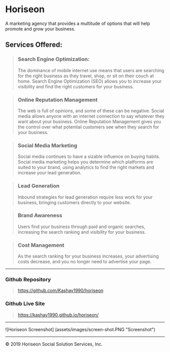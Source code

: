 # Horiseon

A marketing agency that provides a multitude of options that will help promote and grow your business.

## Services Offered:

> ### Search Engine Optimization:
>
> The dominance of mobile internet use means that users are searching for the right business as they travel, shop, or sit on their couch at home. Search Engine Optimization (SEO) allows you to increase your visibility and find the right customers for your business.

> ### Online Reputation Management
>
> The web is full of opinions, and some of these can be negative. Social media allows anyone with an internet connection to say whatever they want about your business. Online Reputation Management gives you the control over what potential customers see when they search for your business.

> ### Social Media Marketing
>
> Social media continues to have a sizable influence on buying habits. Social media marketing helps you determine which platforms are suited to your brand, using analytics to find the right markets and increase your lead generation.

> ### Lead Generation
>
> Inbound strategies for lead generation require less work for your business, bringing customers directly to your website.

> ### Brand Awareness
>
> Users find your business through paid and organic searches, increasing the search ranking and visibility for your business.

> ### Cost Management
>
> As the search ranking for your business increases, your advertising costs decrease, and you no longer need to advertise your page.

---
### Github Repository
> https://github.com/Kashay1990/horiseon

### Github Live Site 
> https://kashay1990.github.io/horiseon/ 

---
![Horiseon Screenshot] (assets/images/screen-shot.PNG "Screenshot")

---

© 2019 Horiseon Social Solution Services, Inc.
